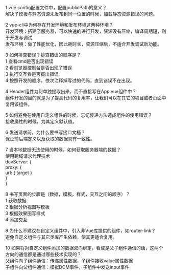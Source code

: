 1 vue.config配置文件中，配置publicPath的意义？  
    解决了模板与静态资源未发布到同一位置的时候，加载静态资源错误的问题。  
  
2 vue-cli中为何存在开发环境和发布环境这两种环境？  
    开发环境：搭建了服务器，可以快速的进行开发，资源没有压缩，编译周期短，利于开发与调试  
    发布环境：做了性能优化，因此耗时长，资源压缩后，不适合开发调试新功能。  
  
3 如何排查错误？排查错误的顺序是？  
    1 查看cmd是否出现错误  
    2 看浏览器控制台是否出现了错误  
    3 执行交互看是否报出错误。  
    4 按照开发的顺序，依次注释掉写过的代码，直到错误不在出现。  
  
4 Header组件为何单独提取出来，而不直接写在App.vue组件中？  
    组件开发的目的就是为了提高代码的复用率，让我们可以在其它的项目或者页面中复用该组件。  
  
5 如何避免在使用自定义组件的时候，忘记传递方法造成组件的使用错误？  
    接收属性的时候，为其定义默认值。  
  
6 发送请求前，为什么要书写接口文档？  
    保证前后端定义以及获取的数据具有一致性。  
  
7 当本地数据无法使用的时候，如何获取服务器端的数据？  
    使用跨域请求代理技术  
        devServer: {  
            proxy: {  
                url: { target }  
            }  
        }  
  
8 书写页面的步骤是（数据，模板，样式，交互之间的顺序）？  
    1 获取数据  
    2 根据分析视图写模板  
    3 根据效果图写样式  
    4 添加交互  
  
9 为什么不建议在自定义组件中，引入非Vue库提供的组件，如router-link？  
    避免自定义组件与其它类库产生依赖，使其更适合复用。  
  
10 如果将对自定义组件添加的数据双向绑定，看成是父子组件通信的话，这两个方向的通信都是通过哪些技术实现的？  
    父组件向子组件通信：传递属性数据，子组件接收value属性数据  
    子组件向父组件通信：模拟DOM事件，子组件中发送input事件  
